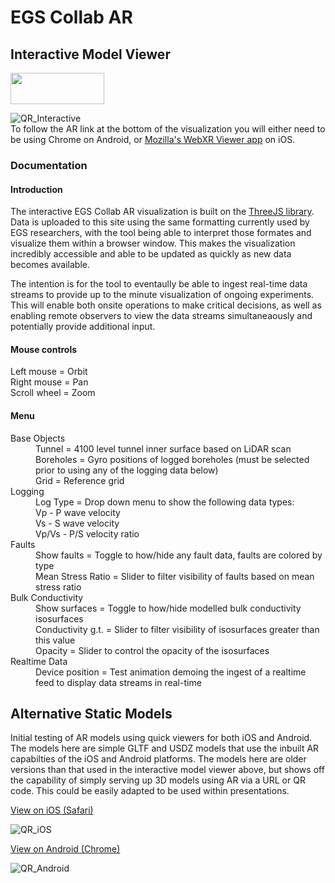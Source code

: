 # EGS Collab AR 

## Interactive Model Viewer
<a href="https://immersivecomputing.github.io/EGS_Collab_AR/webxr.html"><img src="https://immersivecomputing.github.io/EGS_Collab_AR/media/GoButton.png" width="150" height="50"></a>

![QR_Interactive](https://immersivecomputing.github.io/EGS_Collab_AR/media/QR_interactive.png)
<br />To follow the AR link at the bottom of the visualization you will either need to be using Chrome on Android, or [Mozilla's WebXR Viewer app](https://apps.apple.com/us/app/webxr-viewer/id1295998056) on iOS.  
  
### Documentation

#### Introduction
The interactive EGS Collab AR visualization is built on the [ThreeJS library](threejs.org). Data is uploaded to this site using the same formatting currently used by EGS researchers, with the tool being able to interpret those formates and visualize them within a browser window. This makes the visualization incredibly accessible and able to be updated as quickly as new data becomes available.

The intention is for the tool to eventaully be able to ingest real-time data streams to provide up to the minute visualization of ongoing experiments. This will enable both onsite operations to make critical decisions, as well as enabling remote observers to view the data streams simultaneaously and potentially provide additional input.

#### Mouse controls
  Left mouse = Orbit
  <br />Right mouse = Pan
  <br />Scroll wheel = Zoom
#### Menu
<dl>
  <dt>Base Objects</dt>
  <dd>Tunnel = 4100 level tunnel inner surface based on LiDAR scan
  <br />Boreholes = Gyro positions of logged boreholes (must be selected prior to using any of the logging data below)
  <br />Grid = Reference grid</dd>
  <dt>Logging</dt>
  <dd>Log Type = Drop down menu to show the following data types:
  <br />    Vp - P wave velocity
  <br />    Vs - S wave velocity
  <br />    Vp/Vs - P/S velocity ratio</dd>
  <dt>Faults</dt>
  <dd>Show faults = Toggle to how/hide any fault data, faults are colored by type
  <br />  Mean Stress Ratio = Slider to filter visibility of faults based on mean stress ratio</dd>
  <dt>Bulk Conductivity</dt>
  <dd>Show surfaces = Toggle to how/hide modelled bulk conductivity isosurfaces
  <br />  Conductivity g.t. = Slider to filter visibility of isosurfaces greater than this value
  <br />  Opacity = Slider to control the opacity of the isosurfaces</dd>
  <dt>Realtime Data</dt>
  <dd>Device position = Test animation demoing the ingest of a realtime feed to display data streams in real-time</dd>
</dl>


## Alternative Static Models
Initial testing of AR models using quick viewers for both iOS and Android. The models here are simple GLTF and USDZ models that use the inbuilt AR capabilties of the iOS and Android platforms. The models here are older versions than that used in the interactive model viewer above, but shows off the capability of simply serving up 3D models using AR via a URL or QR code. This could be easily adapted to be used within presentations.

[View on iOS (Safari)](https://immersivecomputing.github.io/EGS_Collab_AR/USD/MasterParent.usdz)

![QR_iOS](https://immersivecomputing.github.io/EGS_Collab_AR/media/QR_ios.png)

<a href="intent://arvr.google.com/scene-viewer/1.0?file=https://immersivecomputing.github.io/EGS_Collab_AR/GLTF/MasterParent.glb#Intent;scheme=https;package=com.google.android.googlequicksearchbox;action=android.intent.action.VIEW;S.browser_fallback_url=https://developers.google.com/ar;end;">View on Android (Chrome)</a>

![QR_Android](https://immersivecomputing.github.io/EGS_Collab_AR/media/QR_android.png)

